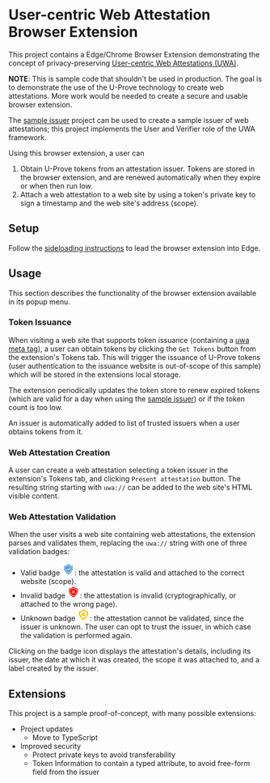 # User-centric Web Attestation Browser Extension

This project contains a Edge/Chrome Browser Extension demonstrating the concept of privacy-preserving [User-centric Web Attestations (UWA)](../doc/uwa-spec.md).

**NOTE**: This is sample code that shouldn't be used in production. The goal is to demonstrate the use of the U-Prove technology to create web attestations. More work would be needed to create a secure and usable browser extension.

The [sample issuer](../sample-issuer/README.md) project can be used to create a sample issuer of web attestations; this project implements the User and Verifier role of the UWA framework.

Using this browser extension, a user can
1. Obtain U-Prove tokens from an attestation issuer. Tokens are stored in the browser extension, and are renewed automatically when they expire or when then run low.
2. Attach a web attestation to a web site by using a token's private key to sign a timestamp and the web site's address (scope).

## Setup

Follow the [sideloading instructions](https://learn.microsoft.com/en-us/microsoft-edge/extensions-chromium/getting-started/extension-sideloading) to lead the browser extension into Edge.

## Usage

This section describes the functionality of the browser extension available in its popup menu.

### Token Issuance

When visiting a web site that supports token issuance (containing a [uwa meta tag](../doc/uwa-spec.md#issuer-setup)), a user can obtain tokens by clicking the `Get Tokens` button from the extension's Tokens tab. This will trigger the issuance of U-Prove tokens (user authentication to the issuance website is out-of-scope of this sample) which will be stored in the extensions local storage.

The extension periodically updates the token store to renew expired tokens (which are valid for a day when using the [sample issuer](../sample-issuer/README.md)) or if the token count is too low.

An issuer is automatically added to list of trusted issuers when a user obtains tokens from it.

### Web Attestation Creation

A user can create a web attestation selecting a token issuer in the extension's Tokens tab, and clicking `Present attestation` button. The resulting string starting with `uwa://` can be added  to the web site's HTML visible content.

### Web Attestation Validation

When the user visits a web site containing web attestations, the extension parses and validates them, replacing the `uwa://` string with one of three validation badges:
* Valid badge <img src="./icons/checkmark.svg" alt="valid badge" title="valid badge" width="25" />: the attestation is valid and attached to the correct website (scope).
* Invalid badge <img src="./icons/invalid.svg" alt="invalid badge" title="invalid badge" width="25" />: the attestation is invalid (cryptographically, or attached to the wrong page).
* Unknown badge <img src="./icons/warning.svg" alt="unknown badge" title="unknown badge" width="25" />: the attestation cannot be validated, since the issuer is unknown. The user can opt to trust the issuer, in which case the validation is performed again.

Clicking on the badge icon displays the attestation's details, including its issuer, the date at which it was created, the scope it was attached to, and a label created by the issuer.

## Extensions

This project is a sample proof-of-concept, with many possible extensions:
* Project updates
  * Move to TypeScript
* Improved security
  * Protect private keys to avoid transferability
  * Token Information to contain a typed attribute, to avoid free-form field from the issuer

